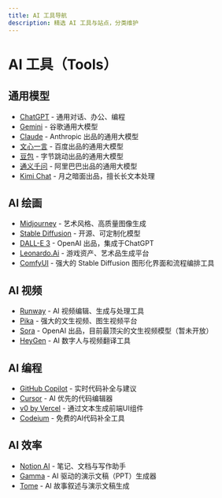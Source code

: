 ```yaml
---
title: AI 工具导航
description: 精选 AI 工具与站点，分类维护
---
```


# AI 工具（Tools）

## 通用模型
- [ChatGPT](https://chat.openai.com/) - 通用对话、办公、编程
- [Gemini](https://gemini.google.com/) - 谷歌通用大模型
- [Claude](https://claude.ai/) - Anthropic 出品的通用大模型
- [文心一言](https://yiyan.baidu.com/) - 百度出品的通用大模型
- [豆包](https://www.doubao.com/) - 字节跳动出品的通用大模型
- [通义千问](https://tongyi.aliyun.com/) - 阿里巴巴出品的通用大模型
- [Kimi Chat](https://kimi.moonshot.cn/) - 月之暗面出品，擅长长文本处理

## AI 绘画
- [Midjourney](https://www.midjourney.com/) - 艺术风格、高质量图像生成
- [Stable Diffusion](https://stability.ai/) - 开源、可定制化模型
- [DALL-E 3](https://openai.com/dall-e-3) - OpenAI 出品，集成于ChatGPT
- [Leonardo.Ai](https://leonardo.ai/) - 游戏资产、艺术品生成平台
- [ComfyUI](https://github.com/comfyanonymous/ComfyUI) - 强大的 Stable Diffusion 图形化界面和流程编排工具

## AI 视频
- [Runway](https://runwayml.com/) - AI 视频编辑、生成与处理工具
- [Pika](https://pika.art/) - 强大的文生视频、图生视频平台
- [Sora](https://openai.com/sora) - OpenAI 出品，目前最顶尖的文生视频模型（暂未开放）
- [HeyGen](https://www.heygen.com/) - AI 数字人与视频翻译工具

## AI 编程
- [GitHub Copilot](https://github.com/features/copilot) - 实时代码补全与建议
- [Cursor](https://cursor.sh/) - AI 优先的代码编辑器
- [v0 by Vercel](https://v0.dev/) - 通过文本生成前端UI组件
- [Codeium](https://codeium.com/) - 免费的AI代码补全工具

## AI 效率
- [Notion AI](https://www.notion.so/product/ai) - 笔记、文档与写作助手
- [Gamma](https://gamma.app/) - AI 驱动的演示文稿（PPT）生成器
- [Tome](https://tome.app/) - AI 故事叙述与演示文稿生成